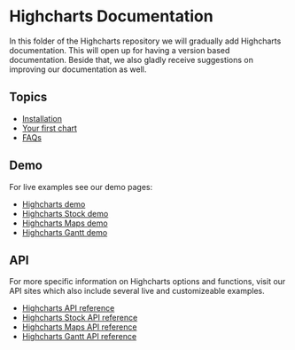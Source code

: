 # Highcharts Documentation

In this folder of the Highcharts repository we will gradually add Highcharts documentation. This will open up for having a version based documentation. Beside that, we also gladly receive suggestions on improving our documentation as well.

## Topics

-   [Installation](getting-started/installation.md)
-   [Your first chart](getting-started/your-first-chart.md)
-   [FAQs](getting-started/frequently-asked-questions.md)

## Demo

For live examples see our demo pages:

-   [Highcharts demo](https://highcharts.com/demo/)
-   [Highcharts Stock demo](https://highcharts.com/stock/demo/)
-   [Highcharts Maps demo](https://highcharts.com/maps/demo/)
-   [Highcharts Gantt demo](https://highcharts.com/gantt/demo/)

## API

For more specific information on Highcharts options and functions, visit our API sites which also include several live and customizeable examples.

-   [Highcharts API reference](https://api.highcharts.com/highcharts)
-   [Highcharts Stock API reference](https://api.highcharts.com/highstock)
-   [Highcharts Maps API reference](https://api.highcharts.com/highmaps)
-   [Highcharts Gantt API reference](https://api.highcharts.com/gantt)
